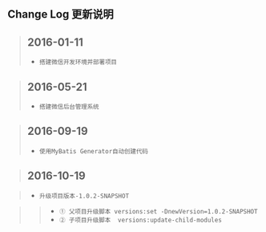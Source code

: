 Change Log 更新说明
------------------------------

>## 2016-01-11
>  + `搭建微信开发环境并部署项目`

>## 2016-05-21
>  + `搭建微信后台管理系统`

>## 2016-09-19
>  + `使用MyBatis Generator自动创建代码`


>## 2016-10-19

>  + `升级项目版本-1.0.2-SNAPSHOT`

> > + `① 父项目升级脚本 versions:set -DnewVersion=1.0.2-SNAPSHOT`
> > + `② 子项目升级脚本  versions:update-child-modules`


